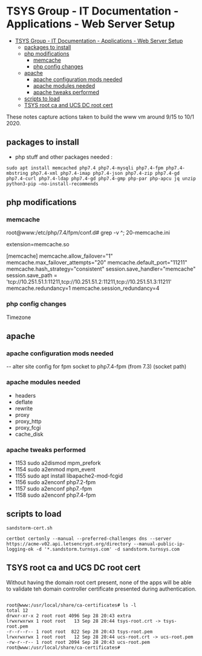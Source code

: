 # TSYS Group - IT Documentation - Applications - Web Server Setup

- [TSYS Group - IT Documentation - Applications - Web Server Setup](#tsys-group-it-documentation-applications-web-server-setup)
  - [packages to install](#packages-to-install)
  - [php modifications](#php-modifications)
    - [memcache](#memcache)
    - [php config changes](#php-config-changes)
  - [apache](#apache)
    - [apache configuration mods needed](#apache-configuration-mods-needed)
    - [apache modules needed](#apache-modules-needed)
    - [apache tweaks performed](#apache-tweaks-performed)
  - [scripts to load](#scripts-to-load)
  - [TSYS root ca and UCS DC root cert](#tsys-root-ca-and-ucs-dc-root-cert)

These notes capture actions taken to build the www vm around 9/15 to 10/1 2020. 

## packages to install 

* php stuff and other packages needed :

```console
sudo apt install memcached php7.4 php7.4-mysqli php7.4-fpm php7.4-mbstring php7.4-xml php7.4-imap php7.4-json php7.4-zip php7.4-gd php7.4-curl php7.4-ldap php7.4-gd php7.4-gmp php-par php-apcu jq unzip python3-pip —no-install-recommends
```

## php modifications

### memcache

root@www:/etc/php/7.4/fpm/conf.d# grep -v ^\;  20-memcache.ini 

extension=memcache.so

[memcache]
memcache.allow_failover="1"
memcache.max_failover_attempts="20"
memcache.default_port="11211"
memcache.hash_strategy="consistent"
session.save_handler="memcache"
session.save_path = 'tcp://10.251.51.1:11211,tcp://10.251.51.2:11211,tcp://10.251.51.3:11211'
memcache.redundancy=1
memcache.session_redundancy=4

### php config changes

Timezone

## apache

### apache configuration mods needed

-- alter site config for fpm socket to php7.4-fpm (from 7.3) (socket path)

### apache modules needed

* headers
* deflate
* rewrite
* proxy
* proxy_http
* proxy_fcgi
* cache_disk

### apache tweaks performed

* 1153  sudo a2dismod mpm_prefork
* 1154  sudo a2enmod mpm_event
* 1155  sudo apt install libapache2-mod-fcgid
* 1156  sudo a2enconf php7.2-fpm
* 1157  sudo a2enconf php7.-fpm
* 1158  sudo a2enconf php7.4-fpm

## scripts to load

```console
sandstorm-cert.sh

certbot certonly --manual --preferred-challenges dns --server https://acme-v02.api.letsencrypt.org/directory --manual-public-ip-logging-ok -d '*.sandstorm.turnsys.com' -d sandstorm.turnsys.com 
```

## TSYS root ca and UCS DC root cert

Without having the domain root cert present, none of the apps will be able to validate teh domain controller certificate presented during authentication. 

```console

root@www:/usr/local/share/ca-certificates# ls -l
total 12
drwxr-xr-x 2 root root 4096 Sep 28 20:43 extra
lrwxrwxrwx 1 root root   13 Sep 28 20:44 tsys-root.crt -> tsys-root.pem
-r--r--r-- 1 root root  822 Sep 28 20:43 tsys-root.pem
lrwxrwxrwx 1 root root   12 Sep 28 20:44 ucs-root.crt -> ucs-root.pem
-rw-r--r-- 1 root root 2094 Sep 28 20:43 ucs-root.pem
root@www:/usr/local/share/ca-certificates# 
```